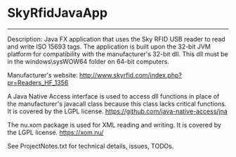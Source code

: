 # SkyRfidJavaApp
***************
Description: 
Java FX application that uses the Sky RFID USB reader to read and write ISO 15693 tags.
The application is built upon the 32-bit JVM platform for compatibility with the 
manufacturer's 32-bit dll. This dll must be in the windows\sysWOW64 folder on 64-bit computers.

Manufacturer's website: 
http://www.skyrfid.com/index.php?pr=Readers_HF_1356

A Java Native Access interface is used to access dll functions in place of the 
manufacturer's javacall class because this class lacks critical functions. It is covered by the 
LGPL license.
https://github.com/java-native-access/jna

The nu.xom package is used for XML reading and writing. It is covered by the 
LGPL license.
https://xom.nu/

See ProjectNotes.txt for technical details, issues, TODOs.


